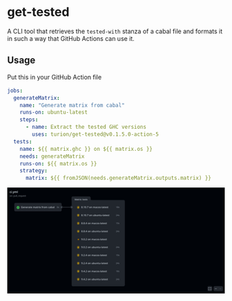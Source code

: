 # get-tested

A CLI tool that retrieves the `tested-with` stanza of a cabal file and formats it in such a way that GitHub Actions can use it.

## Usage

Put this in your GitHub Action file

```yaml
jobs:
  generateMatrix:
    name: "Generate matrix from cabal"
    runs-on: ubuntu-latest
    steps:
      - name: Extract the tested GHC versions
        uses: turion/get-tested@v0.1.5.0-action-5
  tests:
    name: ${{ matrix.ghc }} on ${{ matrix.os }}
    needs: generateMatrix
    runs-on: ${{ matrix.os }}
    strategy:
      matrix: ${{ fromJSON(needs.generateMatrix.outputs.matrix) }}
```

![](./showcase.png)
